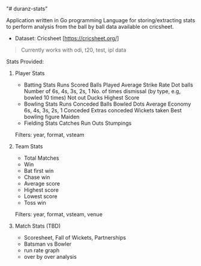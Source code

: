 "# duranz-stats" 
 
 Application written in Go programming Language for storing/extracting stats to perform analysis from the ball by ball data available on cricsheet.
 
  - Dataset: Cricsheet [https://cricsheet.org/]
> Currently works with odi, t20, test, ipl data


Stats Provided:

1. Player Stats
    - Batting Stats
        Runs Scored
        Balls Played
        Average
        Strike Rate
        Dot balls
        Number of 6s, 4s, 3s, 2s, 1
        No. of times dismissal (by type, e.g, bowled 10 times)
        Not out
        Ducks
        Highest Score
    - Bowling Stats
        Runs Conceded
        Balls Bowled
        Dots
        Average
        Economy
        6s, 4s, 3s, 2s, 1 Conceded
        Extras conceded
        Wickets taken 
        Best bowling figure
        Maiden
    - Fielding Stats
        Catches
        Run Outs
        Stumpings

    Filters: year, format, vsteam


2. Team Stats
    - Total Matches
    - Win
    - Bat first win
    - Chase win
    - Average score
    - Highest score
    - Lowest score
    - Toss win

    Filters: year, format, vsteam, venue

3. Match Stats (TBD)
    - Scoresheet, Fall of Wickets, Partnerships
    - Batsman vs Bowler
    - run rate graph
    - over by over analysis